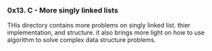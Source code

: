 ### 0x13. C - More singly linked lists

THis directory contains more problems on singly linked list.
thier implementation, and structure. it also brings more light on how to use algorithm to solve complex data structure problems.